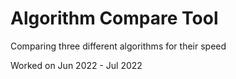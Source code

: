 # Algorithm Compare Tool
Comparing three different algorithms for their speed

Worked on Jun 2022 - Jul 2022
